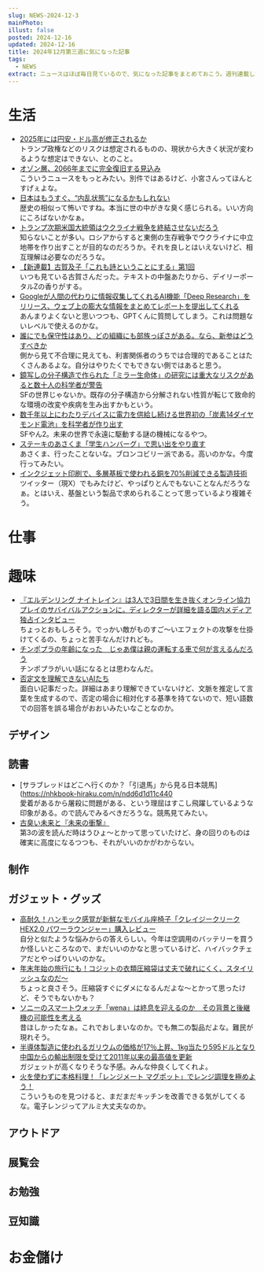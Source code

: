 ```yaml
---
slug: NEWS-2024-12-3
mainPhoto: 
illust: false
posted: 2024-12-16
updated: 2024-12-16
title: 2024年12月第三週に気になった記事
tags:
  - NEWS
extract: ニュースはほぼ毎日見ているので、気になった記事をまとめておこう。週刊連載したい。
---
```

# 生活

- [2025年には円安・ドル高が修正されるか](https://www.scgr.co.jp/report/survey/2024121071116/)  
  トランプ政権などのリスクは想定されるものの、現状から大きく状況が変わるような想定はできない、とのこと。
- [オゾン層、2066年までに完全復旧する見込み](https://www.gizmodo.jp/2024/12/ozone-layer-full-recovery-1-1.html)  
  こういうニュースをもっとみたい。別件ではあるけど、小宮さんってほんとすげぇよな。
- [日本はもうすぐ、“内乱状態”になるかもしれない](https://blog.tinect.jp/?p=88529)  
  歴史の相似って怖いですね。本当に世の中がきな臭く感じられる。いい方向にころばないかなぁ。
- [トランプ次期米国大統領はウクライナ戦争を終結させないだろう](http://finalvent.cocolog-nifty.com/fareastblog/2024/12/post-1c38bb.html)  
  知らないことが多い。ロシアからすると東側の生存戦争でウクライナに中立地帯を作り出すことが目的なのだろうか。それを良しとはいえないけど、相互理解は必要なのだろうな。
- [【新連載】古賀及子「これも詩ということにする」第1回](https://nhkbook-hiraku.com/n/n849a64311866)  
  いつも見ている古賀さんだった。テキストの中盤あたりから、デイリーポータルZの香りがする。
- [Googleが人間の代わりに情報収集してくれるAI機能「Deep Research」をリリース、ウェブ上の膨大な情報をまとめてレポートを提出してくれる](https://gigazine.net/news/20241212-google-gemini-deep-research/)  
  あんまりよくないと思いつつも、GPTくんに質問してしまう。これは問題ないレベルで使えるのかな。
- [誰にでも保守性はあり、どの組織にも部族っぽさがある。なら、新参はどうすべきか](https://blog.tinect.jp/?p=88540)  
  側から見て不合理に見えても、利害関係者のうちでは合理的であることはたくさんあるよな。自分はやりたくでもできない側ではあると思う。
- [鏡写しの分子構造で作られた「ミラー生命体」の研究には重大なリスクがあると数十人の科学者が警告](https://gigazine.net/news/20241218-mirror-bacteria-research-significant-risks/)  
  SFの世界じゃないか。既存の分子構造から分解されない性質が転じて致命的な環境の改変や疾病を生み出すかもという。
- [数千年以上にわたりデバイスに電力を供給し続ける世界初の「炭素14ダイヤモンド電池」を科学者が作り出す](https://gigazine.net/news/20241217-first-carbon-14-diamond-battery/)  
  SFやん2。未来の世界で永遠に駆動する謎の機械になるやつ。
- [ステーキのあさくま「学生ハンバーグ」で思い出をやり直す](https://dailyportalz.jp/kiji/hamburg-steak-at-Asakuma/page/2)  
  あさくま、行ったことないな。ブロンコビリー派である。高いのかな。今度行ってみたい。
- [インクジェット印刷で、多層基板で使われる銅を70%削減できる製造技術](https://pc.watch.impress.co.jp/docs/news/1648507.html)  
  ツイッター（現X）でもみたけど、やっぱりとんでもないことなんだろうなぁ。とはいえ、基盤という製品で求められることって思っているより複雑そう。
# 仕事

# 趣味

- [『エルデンリング ナイトレイン』は3人で3日間を生き抜くオンライン協力プレイのサバイバルアクションに。ディレクターが詳細を語る国内メディア独占インタビュー](https://www.famitsu.com/article/202412/27477)  
  ちょっとおもしろそう。でっかい敵がものすご〜いエフェクトの攻撃を仕掛けてくるの、ちょっと苦手なんだけれども。
- [チンポプラの年齢になった　じゃあ僕は親の運転する車で何が言えるんだろう](https://omocoro.jp/kiji/489342/)  
  チンポプラがいい話になるとは思わなんだ。
- [否定文を理解できないAIたち](https://joisino.hatenablog.com/entry/negation)  
  面白い記事だった。詳細はあまり理解できていないけど、文脈を推定して言葉を生成するので、否定の場合に相対化する基準を持てないので、短い語数での回答を誤る場合がおおいみたいなことなのか。
## デザイン

## 読書

- [サラブレッドはどこへ行くのか？「引退馬」から見る日本競馬](https://nhkbook-hiraku.com/n/ndd6d1d11c440  
  愛着があるから屠殺に問題がある、という理屈はすこし飛躍しているような印象がある。ので読んでみるべきだろうな。競馬見てみたい。
- [古臭い未来と『未来の衝撃』](http://finalvent.cocolog-nifty.com/fareastblog/2024/12/post-1e1bbe.html)  
  第3の波を読んだ時はうひょ〜とかって思っていたけど、身の回りのものは確実に高度になるつつも、それがいいのかがわからない。

## 制作

## ガジェット・グッズ

- [高耐久！ハンモック感覚が新鮮なモバイル座椅子「クレイジークリーク HEX2.0 パワーラウンジャー」購入レビュー](https://tabkul.com/?p=296842&utm_source=rss&utm_medium=rss&utm_campaign=post-296842)  
  自分と似たような悩みからの答えらしい。今年は空調用のバッテリーを買うか怪しいところなので、まだいいのかなと思っているけど、ハイバックチェアだとやっぱりいいのかな。
- [年末年始の旅行にも！コジットの衣類圧縮袋は丈夫で破れにくく、スタイリッシュなのだ～](https://www.bepal.net/archives/495297)  
  ちょっと良さそう。圧縮袋すぐにダメになるんだよな〜とかって思ったけど、そうでもないかも？
- [ソニーのスマートウォッチ「wena」は終息を迎えるのか　その背景と後継機の可能性を考える](https://www.itmedia.co.jp/mobile/articles/2412/16/news114.html)  
  昔ほしかったなぁ。これでおしまいなのか。でも無二の製品だよな。難民が現れそう。
- [半導体製造に使われるガリウムの価格が17％上昇、1kg当たり595ドルとなり中国からの輸出制限を受けて2011年以来の最高値を更新](https://gigazine.net/news/20241217-gallium-rises-to-highest/)  
  ガジェットが高くなりそうな予感。みんな仲良くしてくれよ。
- [火を使わずに本格料理！「レンジメート マグポット」でレンジ調理を極めよう！](https://www.goodspress.jp/news/647377/2/)  
  こういうものを見つけると、まだまだキッチンを改善できる気がしてくるな。電子レンジってアルミ大丈夫なのか。

## アウトドア

## 展覧会

## お勉強

## 豆知識

# お金儲け